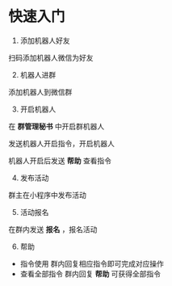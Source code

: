 # 快速入门

1. 添加机器人好友

扫码添加机器人微信为好友

2. 机器人进群

添加机器人到微信群

3. 开启机器人

在 **群管理秘书** 中开启群机器人

发送机器人开启指令，开启机器人

机器人开启后发送 **帮助** 查看指令

4. 发布活动

群主在小程序中发布活动

5. 活动报名 

在群内发送 **报名** ，报名活动

6. 帮助

- 指令使用
群内回复相应指令即可完成对应操作
- 查看全部指令
群内回复 **帮助** 可获得全部指令

